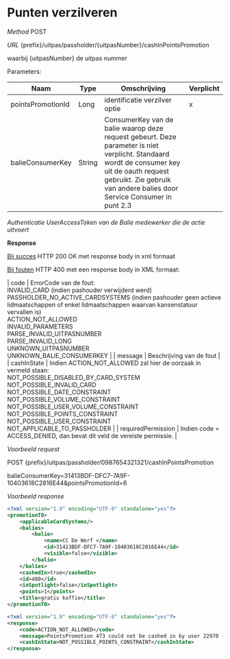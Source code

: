 ---
---

# Punten verzilveren

_Method_
POST

_URL_
{prefix}/uitpas/passholder/{uitpasNumber}/cashInPointsPromotion

waarbij {uitpasNumber} de uitpas nummer

Parameters:

| **Naam** | **Type** | **Omschrijving** | **Verplicht** |
| --- | --- | --- | --- |
| pointsPromotionId | Long | identificatie verzilver optie | x |
| balieConsumerKey | String | ConsumerKey van de balie waarop deze request gebeurt. Deze parameter is niet verplicht. Standaard wordt de consumer key uit de oauth request gebruikt. Zie gebruik van andere balies door Service Consumer in punt 2.3 |  |

_Authenticatie_
_UserAccessToken van de Balie medewerker die de actie uitvoert_

**Response**

<u>Bij succes</u>
HTTP 200 OK met response body in xml formaat

<u>Bij fouten</u>
HTTP 400 met een response body in XML formaat:

| code | ErrorCode van de fout:<br>INVALID_CARD (indien pashouder verwijderd werd)<br>PASSHOLDER_NO_ACTIVE_CARDSYSTEMS (indien pashouder geen actieve lidmaatschappen of enkel lidmaatschappen waarvan kansenstatuur vervallen is)<br>ACTION_NOT_ALLOWED<br>INVALID_PARAMETERS<br>PARSE_INVALID_UITPASNUMBER<br>PARSE_INVALID_LONG<br>UNKNOWN_UITPASNUMBER<br>UNKNOWN_BALIE_CONSUMERKEY |
| message | Beschrijving van de fout |
| cashInState | Indien ACTION_NOT_ALLOWED zal hier de oorzaak in vermeld staan:<br>NOT_POSSIBLE_DISABLED_BY_CARD_SYSTEM<br>NOT_POSSIBLE_INVALID_CARD<br>NOT_POSSIBLE_DATE_CONSTRAINT<br>NOT_POSSIBLE_VOLUME_CONSTRAINT<br>NOT_POSSIBLE_USER_VOLUME_CONSTRAINT<br>NOT_POSSIBLE_POINTS_CONSTRAINT<br>NOT_POSSIBLE_USER_CONSTRAINT<br>NOT_APPLICABLE_TO_PASSHOLDER |
| requiredPermission | Indien code = ACCESS_DENIED, dan bevat dit veld de vereiste permissie. |

_Voorbeeld request_

POST {prefix}/uitpas/passholder/0987654321321/cashInPointsPromotion

balieConsumerKey=31413BDF-DFC7-7A9F-10403618C2816E44&pointsPromotionId=6

_Voorbeeld response_


~~~xml
<?xml version="1.0" encoding="UTF-8" standalone="yes"?>
<promotionTO>
	<applicableCardSystems/>
	<balies>
		<balie>
			<name>CC De Werf </name>
			<id>31413BDF-DFC7-7A9F-10403618C2816E44</id>
			<visible>false</visible>
		</balie>
	</balies>
	<cashedIn>true</cashedIn>
	<id>480</id>
	<inSpotlight>false</inSpotlight>
	<points>1</points>
	<title>gratis koffie</title>
</promotionTO>
~~~



~~~xml
<?xml version="1.0" encoding="UTF-8" standalone="yes"?>
<response>
	<code>ACTION_NOT_ALLOWED</code>
	<message>PointsPromotion 473 could not be cashed in by user 22970 - NOT_POSSIBLE_POINTS_CONSTRAINT</message>
	<cashInState>NOT_POSSIBLE_POINTS_CONSTRAINT</cashInState>
</response>
~~~
